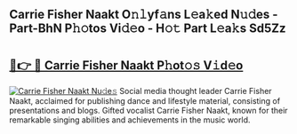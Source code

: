 ## Carrie Fisher Naakt O𝚗𝚕yf𝚊ns L𝚎a𝚔ed N𝚞𝚍es - Part-BhN P𝚑𝚘tos Vi𝚍𝚎o - H𝚘𝚝 Part L𝚎a𝚔s Sd5Zz

# <h2><a href="http://kf8mvz.oniu.top/?m=Carrie+Fisher+Naakt">🔗👉 🔴 Carrie Fisher Naakt P𝚑ot𝚘𝚜 V𝚒d𝚎o</a></h2>

[![Carrie Fisher Naakt Nu𝚍e𝚜](https://i.imgur.com/0qMVB7G.gif)](http://kf8mvz.oniu.top/?m=Carrie+Fisher+Naakt)
Social media thought leader Carrie Fisher Naakt, acclaimed for publishing dance and lifestyle material, consisting of presentations and blogs. Gifted vocalist Carrie Fisher Naakt, known for their remarkable singing abilities and achievements in the music world.  
